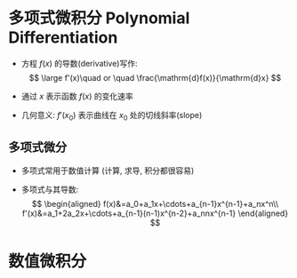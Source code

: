 # 多项式微积分 Polynomial Differentiation

+   方程 $f(x)$ 的导数(derivative)写作:
    $$
    \large f'(x)\quad or \quad \frac{\mathrm{d}f(x)}{\mathrm{d}x}
    $$
    

+   通过 $x$ 表示函数 $f(x)$ 的变化速率

+   几何意义: $f'(x_0)$ 表示曲线在 $x_0$ 处的切线斜率(slope)

## 多项式微分

+   多项式常用于数值计算 (计算, 求导, 积分都很容易)

+   多项式与其导数:
    $$
    \begin{aligned}
    f(x)&=a_0+a_1x+\cdots+a_{n-1}x^{n-1}+a_nx^n\\
    f'(x)&=a_1+2a_2x+\cdots+a_{n-1}(n-1)x^{n-2}+a_nnx^{n-1}
    \end{aligned}
    $$
    

# 数值微积分

